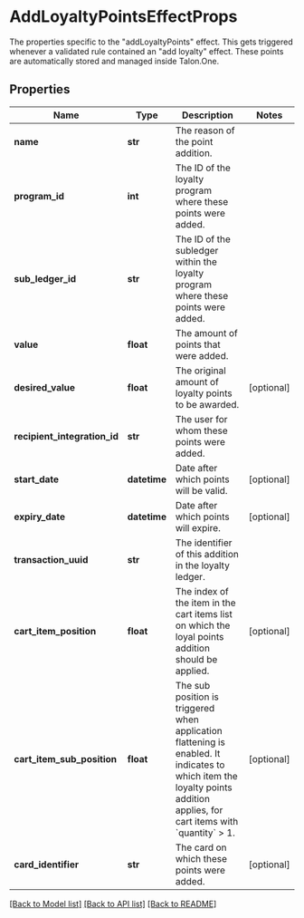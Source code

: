 # AddLoyaltyPointsEffectProps

The properties specific to the \"addLoyaltyPoints\" effect. This gets triggered whenever a validated rule contained an \"add loyalty\" effect. These points are automatically stored and managed inside Talon.One. 
## Properties
Name | Type | Description | Notes
------------ | ------------- | ------------- | -------------
**name** | **str** | The reason of the point addition. | 
**program_id** | **int** | The ID of the loyalty program where these points were added. | 
**sub_ledger_id** | **str** | The ID of the subledger within the loyalty program where these points were added. | 
**value** | **float** | The amount of points that were added. | 
**desired_value** | **float** | The original amount of loyalty points to be awarded. | [optional] 
**recipient_integration_id** | **str** | The user for whom these points were added. | 
**start_date** | **datetime** | Date after which points will be valid. | [optional] 
**expiry_date** | **datetime** | Date after which points will expire. | [optional] 
**transaction_uuid** | **str** | The identifier of this addition in the loyalty ledger. | 
**cart_item_position** | **float** | The index of the item in the cart items list on which the loyal points addition should be applied. | [optional] 
**cart_item_sub_position** | **float** | The sub position is triggered when application flattening is enabled. It indicates to which item the loyalty points addition applies, for cart items with &#x60;quantity&#x60; &gt; 1.  | [optional] 
**card_identifier** | **str** | The card on which these points were added. | [optional] 

[[Back to Model list]](../README.md#documentation-for-models) [[Back to API list]](../README.md#documentation-for-api-endpoints) [[Back to README]](../README.md)


